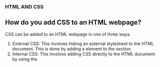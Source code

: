 ### HTML AND CSS

## How do you add CSS to an HTML webpage?

CSS can be added to an HTML webpage in one of three ways.

1. External CSS: This involves linking an external stylesheet to the HTML document. This is done by adding a <link> element to the <head> section.
2. Internal CSS: This involves adding CSS directly to the HTML document by using the <style> element in the <head> section.
3. Inline CSS: This involves adding CSS directly to an HTML element by using the style attribute.

## What does CSS stand for?

CSS stands for Cascading Style Sheets.

## What does HTML stand for?

HTML stands for Hypertext Markup Language.

## What are the features of HTML5?

1. Improved Semantic Elements: HTML5 offers new semantic elements like <header>, <footer>, <article>, <section>, <nav>, <figure>, <figcaption>, <aside>, <main>, etc.

2. Canvas: HTML5 provides a <canvas> element which is used to draw graphics on the fly via scripting (usually JavaScript).

3. Video and Audio: HTML5 provides a <video> and <audio> element for media playback.

4. Geolocation: HTML5 makes it easy to track user's location using JavaScript.

5. Drag and Drop: HTML5 makes it easy to drag and drop the element on the web page with the help of JavaScript.

6. Web Storage: HTML5 provides a client-side storage mechanism which is more secure and faster than the traditional cookies.

7. WebSocket: HTML5 introduces the WebSocket protocol which enables the client to communicate with the server in real time without any delay.

8. Microdata: HTML5 provides a mechanism for adding machine-readable data to a web page.

## What are the different types of storage in HTML5?

1. Local Storage
2. Session Storage

## What do the following mean in html

<section> - defines a section in a document, usually containing a group of related elements
<article> - defines an independent, self-contained content
<footer> - defines a footer for a document or section
<nav> - defines a section of navigation links
<aside> - defines content aside from the content it is placed in, usually related to the content nearby

## What are forms in HTML?

Forms are elements in HTML that allow users to enter data into a web page. Forms are typically used to gather information from a user, such as a name, address, or credit card information. Forms consist of various elements, such as text fields, checkboxes, radio buttons, dropdowns, and submit buttons, that allow users to enter and submit this data.

## What are event listeners in HTML?

Event listeners in HTML are attributes that can be added to HTML elements to define a function that will be executed when a certain event is triggered. For example, an event listener can be used to respond to a mouse click, a key press, or a form submission.

## What are event listeners in HTML?

Event listeners in HTML are attributes that can be added to HTML elements to define a function that will be executed when a certain event is triggered. For example, an event listener can be used to respond to a mouse click, a key press, or a form submission.

## what is onload event?

The onload event is a JavaScript event that occurs when the entire page has finished loading. It is commonly used to perform tasks that need to be done after the page has loaded, such as setting up the page or making Ajax requests.

## What is scroll event?

A scroll event is an event that is triggered when a user scrolls an element on a web page. The scroll event is typically used to update content on the page, such as loading more content when a user scrolls to the bottom of a page.

## How do you use Geo Location API?

The Geolocation API is accessed via a call to navigator.geolocation; this will cause the user's browser to ask them for permission to access their location data. If they accept, then the browser will use the best available functionality on the device to access this information (for example, GPS).

## How do you know if a user is offline or not? What API does the browser provide for that?

The best way to determine if a user is offline or not is to use the navigator.onLine property of the browser's window object. This property is a boolean value that will indicate if the browser is online or offline. The navigator object is part of the Web API provided by the browser, and it provides a way for web pages to access information about the browser and its environment.

## How do you use Video and Audio tags?

Video:
<video width="640" height="360" controls>

  <source src="video.mp4" type="video/mp4">
  Your browser does not support the video tag.
</video>

Audio:
<audio controls>

  <source src="audio.mp3" type="audio/mpeg">
  Your browser does not support the audio element.
</audio>

### CSS

## What are CSS selectors?

CSS selectors are used to "select" an element or set of elements in an HTML document to apply style rules to them. Selectors can range from simple element selectors such as "p" to more complex combinations of elements, classes, and IDs.

## What are CSS variables?

CSS variables are an advanced feature of CSS that allows developers to define custom variables and values that can be reused throughout the stylesheet. They are a powerful tool for creating dynamic and reusable styles, allowing developers to easily change values in one place and have the changes cascade throughout the stylesheet.

## What is the difference between position absolute and relative?

Position absolute is an element's position relative to its containing block. It is removed from the regular flow of the page and is not affected by other elements on the page.

Position relative is an element's position relative to its normal position. It is affected by other elements on the page and is part of the normal flow of the page.

## What is Box Model?

The Box Model is a way of visualizing the elements on a web page. It is composed of four elements: margin, border, padding, and content. The margins create a space around the element, the border surrounds the content and padding, and the content is the actual content of the element. The box model can be used to define the size, layout, and spacing of elements on a web page.

## What is a flex-box?

A flex-box is a layout mode in CSS that allows elements to be laid out in any direction and to respond dynamically to the available space. It provides a more efficient way to lay out, align, and distribute elements on a page, and makes it easier to create a responsive design.

## What does justify-content, justifyItems, justifySelf mean?

Justify-content: This CSS property defines how the browser distributes the space between and around content items along the main-axis of a flex container. It helps to align the items on the main-axis of the current line of a flex container.

Justify-items: This CSS property defines how the browser distributes space between and around all items on the main-axis of a flex container. It helps to align the items on the main-axis of the flex container, even if the items have different sizes.

Justify-self: This CSS property defines how a single item is aligned on the main-axis of a flex container. The alignment of individual items can be different from the alignment of the other items in the flex container.

## What does justify-content, justifyItems, justifySelf mean?

Justify-content: This CSS property defines how the browser distributes the space between and around content items along the main-axis of a flex container. It helps to align the items on the main-axis of the current line of a flex container.

Justify-items: This CSS property defines how the browser distributes space between and around all items on the main-axis of a flex container. It helps to align the items on the main-axis of the flex container, even if the items have different sizes.

Justify-self: This CSS property defines how a single item is aligned on the main-axis of a flex container. The alignment of individual items can be different from the alignment of the other items in the flex container.

## What do AlignItems, AlignContent, and AlignSelf mean?

AlignItems is a property of the Flexbox layout, which is used to align the items within a container along the cross axis. AlignContent is a property of the Flexbox layout which is used to align the lines within a container along the cross axis. AlignSelf is a property of the Flexbox layout which is used to override the parent container's AlignItems setting for a specific item.

## What are grids?

Grids are a system of intersecting vertical and horizontal lines that are used to structure content on a page or screen. They can be used to organize the layout of elements and help make a page look more balanced and visually appealing. Grids can be used to create complex page layouts and to give a page a consistent look and feel.

## What are the differences between Flex and Grids?

Flex and Grid are both layout tools used in web design, though they have different capabilities.

Flex is a layout tool that uses a flexible box model to arrange elements on a page. It is great for quickly creating simple layouts with minimal effort. Flex elements can be stacked vertically or horizontally, and can also be re-sized and re-positioned easily.

Grid is a two-dimensional layout tool that divides a page into columns and rows. It is great for creating complex layouts with more control over the placement and sizing of elements. Grid elements are organized into columns and rows, and can span multiple columns and rows. Grid is also more suited for responsive design, allowing elements to be rearranged and re-sized based on the size of the screen.

## What is specificity, and how do you calculate it?

Specificity is a measure of how well a classifier can distinguish between different classes. It is calculated by taking the number of true positives (TP) divided by the number of true positives plus the number of false positives (TP + FP). This gives a ratio between 0 and 1, where 1 indicates a perfect score and 0 indicates a very poor score.

## What are media queries?

Media queries are a feature of CSS that allows a webpage to adapt its layout, content, and styling to different screen sizes, resolutions, and orientations. They allow for more responsive web design, allowing for a more consistent user experience across different platforms, browsers, and devices.

## What is the difference between min-width and max-width in media queries?

Min-width is used to set the minimum browser width that a style will apply to. It is used to create responsive designs that display properly on different screen sizes. Max-width is used to set the maximum browser width that a style will apply to. It is used to create responsive designs that display properly on different screen sizes.

## What are animation and keyframes?

Animation is the process of creating the illusion of motion and change by displaying a series of still images in rapid succession. Keyframes are specific points in time within an animated sequence that define the start and end points of a change. Keyframes are used to control the timing and values of specific changes, such as position, scale, rotation, and color.

## What are SVGs?

SVGs (Scalable Vector Graphics) are a type of image file that uses mathematical equations to draw shapes, lines, and curves, rather than using a grid of pixels like a JPEG or PNG. This allows them to be scaled up or down without losing any quality, making them ideal for use in web and mobile applications.

## How do you animate SVGs?

To animate SVGs, you can use a combination of CSS, JavaScript, and the SVG animation elements such as <animate>, <set>, and <animateTransform>. CSS can be used to apply motion effects to an SVG, such as rotation, scaling, and translation. JavaScript can be used to control the animation, such as setting the duration or timing functions for the animation. SVG animation elements can be used to animate specific SVG attributes, such as the x, y, width, height, and fill attributes.

##

